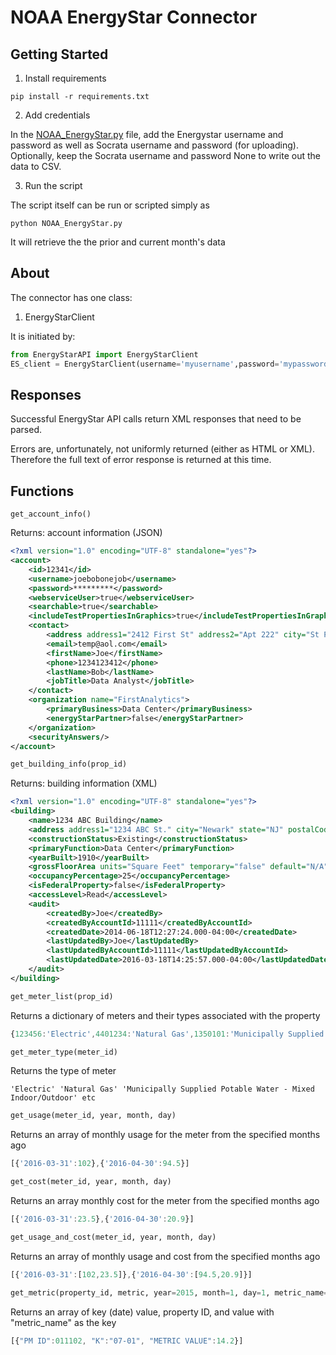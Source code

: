 # NOAA EnergyStar Connector

## Getting Started
1. Install requirements

```
pip install -r requirements.txt
```

2. Add credentials

In the [NOAA_EnergyStar.py](NOAA_EnergyStar.py) file, add the Energystar username and password as well as Socrata username and password (for uploading). Optionally, keep the Socrata username and password None to write out the data to CSV.

3. Run the script

The script itself can be run or scripted simply as
```
python NOAA_EnergyStar.py
```

It will retrieve the the prior and current month's data



## About
The connector has one class:

1. EnergyStarClient

It is initiated by:
```python
from EnergyStarAPI import EnergyStarClient
ES_client = EnergyStarClient(username='myusername',password='mypassword')
```

## Responses

Successful EnergyStar API calls return XML responses that need to be parsed.

Errors are, unfortunately, not uniformly returned (either as HTML or XML). Therefore the full text of error response is returned at this time.

## Functions

	get_account_info()

Returns: account information (JSON)
```xml
<?xml version="1.0" encoding="UTF-8" standalone="yes"?>
<account>
	<id>12341</id>
	<username>joebobonejob</username>
	<password>*********</password>
	<webserviceUser>true</webserviceUser>
	<searchable>true</searchable>
	<includeTestPropertiesInGraphics>true</includeTestPropertiesInGraphics>
	<contact>
		<address address1="2412 First St" address2="Apt 222" city="St Petersburg" state="FL" postalCode="61234" country="US"/>
		<email>temp@aol.com</email>
		<firstName>Joe</firstName>
		<phone>1234123412</phone>
		<lastName>Bob</lastName>
		<jobTitle>Data Analyst</jobTitle>
	</contact>
	<organization name="FirstAnalytics">
		<primaryBusiness>Data Center</primaryBusiness>
		<energyStarPartner>false</energyStarPartner>
	</organization>
	<securityAnswers/>
</account>
```


```python
get_building_info(prop_id)
```

Returns: building information (XML)
```xml
<?xml version="1.0" encoding="UTF-8" standalone="yes"?>
<building>
	<name>1234 ABC Building</name>
	<address address1="1234 ABC St." city="Newark" state="NJ" postalCode="09231" county="Newark" country="US"/>
	<constructionStatus>Existing</constructionStatus>
	<primaryFunction>Data Center</primaryFunction>
	<yearBuilt>1910</yearBuilt>
	<grossFloorArea units="Square Feet" temporary="false" default="N/A"><value>4800</value></grossFloorArea>
	<occupancyPercentage>25</occupancyPercentage>
	<isFederalProperty>false</isFederalProperty>
	<accessLevel>Read</accessLevel>
	<audit>
		<createdBy>Joe</createdBy>
		<createdByAccountId>11111</createdByAccountId>
		<createdDate>2014-06-18T12:27:24.000-04:00</createdDate>
		<lastUpdatedBy>Joe</lastUpdatedBy>
		<lastUpdatedByAccountId>11111</lastUpdatedByAccountId>
		<lastUpdatedDate>2016-03-18T14:25:57.000-04:00</lastUpdatedDate>
	</audit>
</building>
```

```python
get_meter_list(prop_id)
```

Returns a dictionary of meters and their types associated with the property

```javascript
{123456:'Electric',4401234:'Natural Gas',1350101:'Municipally Supplied Potable Water - Mixed Indoor/Outdoor'}
```
```python
get_meter_type(meter_id)
```
Returns the type of meter

	'Electric' 'Natural Gas' 'Municipally Supplied Potable Water - Mixed Indoor/Outdoor' etc

```python
get_usage(meter_id, year, month, day)
```
Returns an array of monthly usage for the meter from the specified months ago

```javascript
[{'2016-03-31':102},{'2016-04-30':94.5}]
```
```python
get_cost(meter_id, year, month, day)
```
Returns an array monthly cost for the meter from the specified months ago

```javascript
[{'2016-03-31':23.5},{'2016-04-30':20.9}]
```
```python
get_usage_and_cost(meter_id, year, month, day)
```

Returns an array of monthly usage and cost from the specified months ago
```javascript
[{'2016-03-31':[102,23.5]},{'2016-04-30':[94.5,20.9]}]
```

```python
get_metric(property_id, metric, year=2015, month=1, day=1, metric_name="METRIC VALUE")
```
Returns an array of key (date) value, property ID, and value with "metric_name" as the key
```javascript
[{"PM ID":011102, "K":"07-01", "METRIC VALUE":14.2}]
```
